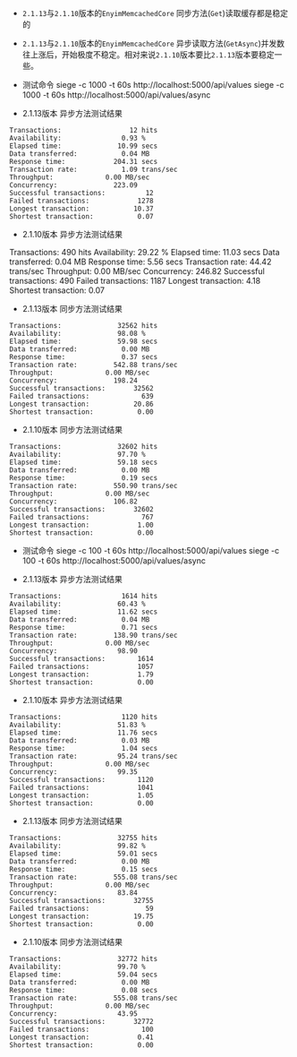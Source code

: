 
* `2.1.13`与`2.1.10`版本的`EnyimMemcachedCore` 同步方法(`Get`)读取缓存都是稳定的
* `2.1.13`与`2.1.10`版本的`EnyimMemcachedCore` 异步读取方法(`GetAsync`)并发数往上涨后，开始极度不稳定。相对来说`2.1.10`版本要比`2.1.13`版本要稳定一些。

* 测试命令
siege -c 1000 -t 60s http://localhost:5000/api/values
siege -c 1000 -t 60s http://localhost:5000/api/values/async

* 2.1.13版本 异步方法测试结果 
```
Transactions:		          12 hits
Availability:		        0.93 %
Elapsed time:		       10.99 secs
Data transferred:	        0.04 MB
Response time:		      204.31 secs
Transaction rate:	        1.09 trans/sec
Throughput:		        0.00 MB/sec
Concurrency:		      223.09
Successful transactions:          12
Failed transactions:	        1278
Longest transaction:	       10.37
Shortest transaction:	        0.07
```
* 2.1.10版本 异步方法测试结果

Transactions:		         490 hits
Availability:		       29.22 %
Elapsed time:		       11.03 secs
Data transferred:	        0.04 MB
Response time:		        5.56 secs
Transaction rate:	       44.42 trans/sec
Throughput:		        0.00 MB/sec
Concurrency:		      246.82
Successful transactions:         490
Failed transactions:	        1187
Longest transaction:	        4.18
Shortest transaction:	        0.07

* 2.1.13版本 同步方法测试结果
```
Transactions:		       32562 hits
Availability:		       98.08 %
Elapsed time:		       59.98 secs
Data transferred:	        0.00 MB
Response time:		        0.37 secs
Transaction rate:	      542.88 trans/sec
Throughput:		        0.00 MB/sec
Concurrency:		      198.24
Successful transactions:       32562
Failed transactions:	         639
Longest transaction:	       20.86
Shortest transaction:	        0.00
```
* 2.1.10版本 同步方法测试结果
```
Transactions:		       32602 hits
Availability:		       97.70 %
Elapsed time:		       59.18 secs
Data transferred:	        0.00 MB
Response time:		        0.19 secs
Transaction rate:	      550.90 trans/sec
Throughput:		        0.00 MB/sec
Concurrency:		      106.82
Successful transactions:       32602
Failed transactions:	         767
Longest transaction:	        1.00
Shortest transaction:	        0.00
```
* 测试命令
siege -c 100 -t 60s http://localhost:5000/api/values
siege -c 100 -t 60s http://localhost:5000/api/values/async

* 2.1.13版本 异步方法测试结果
```
Transactions:		        1614 hits
Availability:		       60.43 %
Elapsed time:		       11.62 secs
Data transferred:	        0.04 MB
Response time:		        0.71 secs
Transaction rate:	      138.90 trans/sec
Throughput:		        0.00 MB/sec
Concurrency:		       98.90
Successful transactions:        1614
Failed transactions:	        1057
Longest transaction:	        1.79
Shortest transaction:	        0.00
```

* 2.1.10版本 异步方法测试结果

```
Transactions:		        1120 hits
Availability:		       51.83 %
Elapsed time:		       11.76 secs
Data transferred:	        0.03 MB
Response time:		        1.04 secs
Transaction rate:	       95.24 trans/sec
Throughput:		        0.00 MB/sec
Concurrency:		       99.35
Successful transactions:        1120
Failed transactions:	        1041
Longest transaction:	        1.05
Shortest transaction:	        0.00
```

* 2.1.13版本 同步方法测试结果
```
Transactions:		       32755 hits
Availability:		       99.82 %
Elapsed time:		       59.01 secs
Data transferred:	        0.00 MB
Response time:		        0.15 secs
Transaction rate:	      555.08 trans/sec
Throughput:		        0.00 MB/sec
Concurrency:		       83.84
Successful transactions:       32755
Failed transactions:	          59
Longest transaction:	       19.75
Shortest transaction:	        0.00
```

* 2.1.10版本 同步方法测试结果

```
Transactions:		       32772 hits
Availability:		       99.70 %
Elapsed time:		       59.04 secs
Data transferred:	        0.00 MB
Response time:		        0.08 secs
Transaction rate:	      555.08 trans/sec
Throughput:		        0.00 MB/sec
Concurrency:		       43.95
Successful transactions:       32772
Failed transactions:	         100
Longest transaction:	        0.41
Shortest transaction:	        0.00
```
